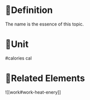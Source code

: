 # 📝Definition
The name is the essence of this topic.
# 📏Unit
#calories $\text{cal}$
# 🌱Related Elements
![[work#work-heat-enery]]
